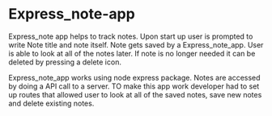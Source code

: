 # Express_note-app

Express_note app helps to track notes. Upon start up user is prompted to write Note title and note itself. Note gets saved by a Express_note_app. User is able to look at all of the notes later. If note is no longer needed it can be deleted by pressing a delete icon.

Express_note_app works using node express package. Notes are accessed by doing a API call to a server. TO make this app work developer had to set up routes that allowed user to look at all of the saved notes, save new notes and delete existing notes.


